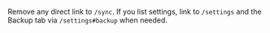 Remove any direct link to `/sync`. If you list settings, link to `/settings` and the Backup tab via `/settings#backup` when needed.
